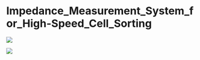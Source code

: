 # Impedance_Measurement_System_for_High-Speed_Cell_Sorting

![](https://github.com/rfforelli/Impedance_Measurement_System_for_High-Speed_Cell_Sorting/blob/main/renders/impedance_pcb.PNG)

![](https://github.com/rfforelli/Impedance_Measurement_System_for_High-Speed_Cell_Sorting/blob/main/renders/pxi_mounted_impedance.PNG)